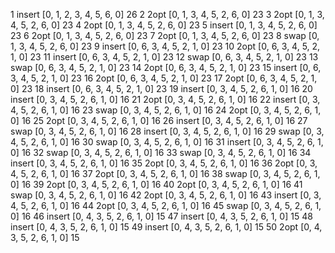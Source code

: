  1 insert [0, 1, 2, 3, 4, 5, 6, 0] 26
 2 2opt   [0, 1, 3, 4, 5, 2, 6, 0] 23
 3 2opt   [0, 1, 3, 4, 5, 2, 6, 0] 23
 4 2opt   [0, 1, 3, 4, 5, 2, 6, 0] 23
 5 insert [0, 1, 3, 4, 5, 2, 6, 0] 23
 6 2opt   [0, 1, 3, 4, 5, 2, 6, 0] 23
 7 2opt   [0, 1, 3, 4, 5, 2, 6, 0] 23
 8 swap   [0, 1, 3, 4, 5, 2, 6, 0] 23
 9 insert [0, 6, 3, 4, 5, 2, 1, 0] 23
10 2opt   [0, 6, 3, 4, 5, 2, 1, 0] 23
11 insert [0, 6, 3, 4, 5, 2, 1, 0] 23
12 swap   [0, 6, 3, 4, 5, 2, 1, 0] 23
13 swap   [0, 6, 3, 4, 5, 2, 1, 0] 23
14 2opt   [0, 6, 3, 4, 5, 2, 1, 0] 23
15 insert [0, 6, 3, 4, 5, 2, 1, 0] 23
16 2opt   [0, 6, 3, 4, 5, 2, 1, 0] 23
17 2opt   [0, 6, 3, 4, 5, 2, 1, 0] 23
18 insert [0, 6, 3, 4, 5, 2, 1, 0] 23
19 insert [0, 3, 4, 5, 2, 6, 1, 0] 16
20 insert [0, 3, 4, 5, 2, 6, 1, 0] 16
21 2opt   [0, 3, 4, 5, 2, 6, 1, 0] 16
22 insert [0, 3, 4, 5, 2, 6, 1, 0] 16
23 swap   [0, 3, 4, 5, 2, 6, 1, 0] 16
24 2opt   [0, 3, 4, 5, 2, 6, 1, 0] 16
25 2opt   [0, 3, 4, 5, 2, 6, 1, 0] 16
26 insert [0, 3, 4, 5, 2, 6, 1, 0] 16
27 swap   [0, 3, 4, 5, 2, 6, 1, 0] 16
28 insert [0, 3, 4, 5, 2, 6, 1, 0] 16
29 swap   [0, 3, 4, 5, 2, 6, 1, 0] 16
30 swap   [0, 3, 4, 5, 2, 6, 1, 0] 16
31 insert [0, 3, 4, 5, 2, 6, 1, 0] 16
32 swap   [0, 3, 4, 5, 2, 6, 1, 0] 16
33 swap   [0, 3, 4, 5, 2, 6, 1, 0] 16
34 insert [0, 3, 4, 5, 2, 6, 1, 0] 16
35 2opt   [0, 3, 4, 5, 2, 6, 1, 0] 16
36 2opt   [0, 3, 4, 5, 2, 6, 1, 0] 16
37 2opt   [0, 3, 4, 5, 2, 6, 1, 0] 16
38 swap   [0, 3, 4, 5, 2, 6, 1, 0] 16
39 2opt   [0, 3, 4, 5, 2, 6, 1, 0] 16
40 2opt   [0, 3, 4, 5, 2, 6, 1, 0] 16
41 swap   [0, 3, 4, 5, 2, 6, 1, 0] 16
42 2opt   [0, 3, 4, 5, 2, 6, 1, 0] 16
43 insert [0, 3, 4, 5, 2, 6, 1, 0] 16
44 2opt   [0, 3, 4, 5, 2, 6, 1, 0] 16
45 swap   [0, 3, 4, 5, 2, 6, 1, 0] 16
46 insert [0, 4, 3, 5, 2, 6, 1, 0] 15
47 insert [0, 4, 3, 5, 2, 6, 1, 0] 15
48 insert [0, 4, 3, 5, 2, 6, 1, 0] 15
49 insert [0, 4, 3, 5, 2, 6, 1, 0] 15
50 2opt   [0, 4, 3, 5, 2, 6, 1, 0] 15
